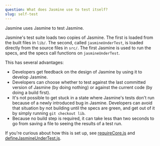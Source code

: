 ```yaml
---
question: What does Jasmine use to test itself?
slug: self-test
---
```


Jasmine uses Jasmine to test Jasmine.

Jasmine's test suite loads two copies of Jasmine. The first is loaded from the
built files in `lib/`. The second, called `jasmineUnderTest`, is loaded directly
from the source files in `src/`. The first Jasmine is used to run the specs, and
the specs call functions on `jasmineUnderTest`.

This has several advantages:

* Developers get feedback on the design of Jasmine by using it to develop
  Jasmine.
* Developers can choose whether to test against the last committed version of
  Jasmine (by doing nothing) or against the current code (by doing a build 
  first).
* It's not possible to get stuck in a state where Jasmine's tests don't run 
  because of a newly introduced bug in Jasmine. Developers can avoid that
  situation by not building until the specs are green, and get out of it by
  simply running `git checkout lib`.
* Because no build step is required, it can take less than two seconds to go
  from saving a file to seeing the results of a test run.
  
If you're curious about how this is set up, see
[requireCore.js](https://github.com/jasmine/jasmine/blob/main/src/core/requireCore.js) and
[defineJasmineUnderTest.js](https://github.com/jasmine/jasmine/blob/main/spec/helpers/defineJasmineUnderTest.js).
